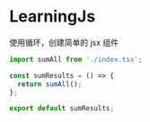 # LearningJs

使用循环，创建简单的 jsx 组件

```jsx
import sumAll from './index.tsx';

const sumResults = () => {
  return sumAll();
};

export default sumResults;
```
